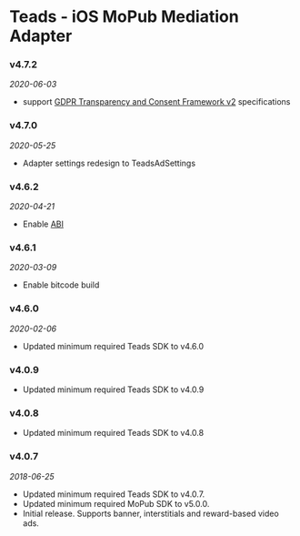 # Teads - iOS MoPub Mediation Adapter

### v4.7.2
_2020-06-03_
- support [GDPR Transparency and Consent Framework v2](https://github.com/InteractiveAdvertisingBureau/GDPR-Transparency-and-Consent-Framework/blob/master/TCFv2/IAB%20Tech%20Lab%20-%20CMP%20API%20v2.md) specifications

### v4.7.0
_2020-05-25_
- Adapter settings redesign to TeadsAdSettings

### v4.6.2
_2020-04-21_
- Enable [ABI](https://swift.org/blog/abi-stability-and-more/)

### v4.6.1
_2020-03-09_
- Enable bitcode build

### v4.6.0
_2020-02-06_
- Updated minimum required Teads SDK to v4.6.0

### v4.0.9
- Updated minimum required Teads SDK to v4.0.9

### v4.0.8
- Updated minimum required Teads SDK to v4.0.8

### v4.0.7
_2018-06-25_
- Updated minimum required Teads SDK to v4.0.7.
- Updated minimum required MoPub SDK to v5.0.0.
- Initial release. Supports banner, interstitials and reward-based video ads.
